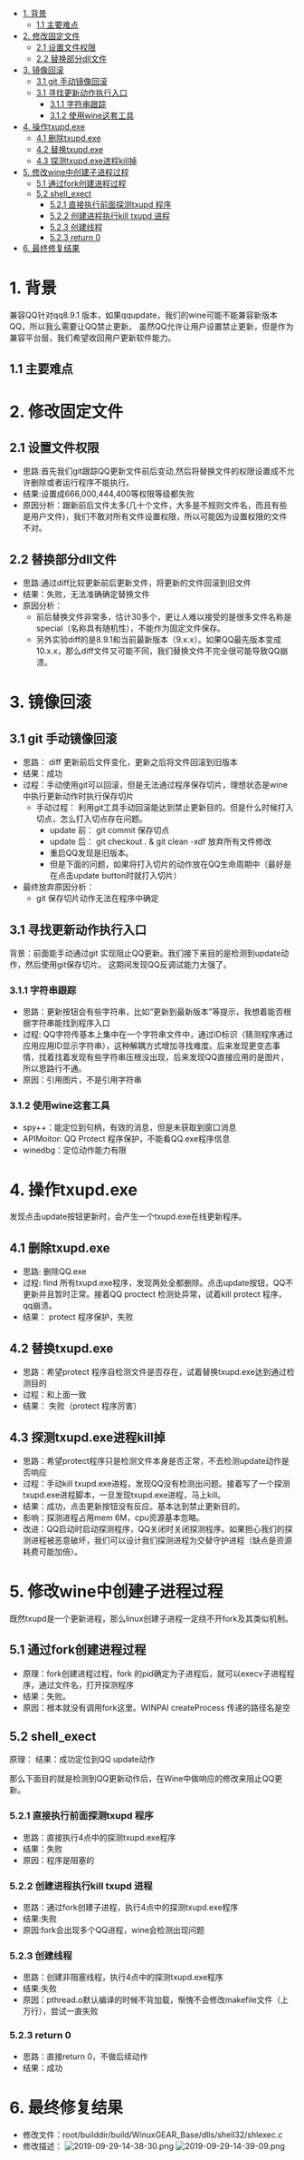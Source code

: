 <!-- TOC -->

- [1. 背景](#1-背景)
    - [1.1 主要难点](#11-主要难点)
- [2. 修改固定文件](#2-修改固定文件)
    - [2.1 设置文件权限](#21-设置文件权限)
    - [2.2 替换部分dll文件](#22-替换部分dll文件)
- [3. 镜像回滚](#3-镜像回滚)
    - [3.1 git 手动镜像回滚](#31-git-手动镜像回滚)
    - [3.1 寻找更新动作执行入口](#31-寻找更新动作执行入口)
        - [3.1.1 字符串跟踪](#311-字符串跟踪)
        - [3.1.2 使用wine这套工具](#312-使用wine这套工具)
- [4. 操作txupd.exe](#4-操作txupdexe)
    - [4.1 删除txupd.exe](#41-删除txupdexe)
    - [4.2 替换txupd.exe](#42-替换txupdexe)
    - [4.3 探测txupd.exe进程kill掉](#43-探测txupdexe进程kill掉)
- [5. 修改wine中创建子进程过程](#5-修改wine中创建子进程过程)
    - [5.1 通过fork创建进程过程](#51-通过fork创建进程过程)
    - [5.2 shell_exect](#52-shell_exect)
        - [5.2.1 直接执行前面探测txupd 程序](#521-直接执行前面探测txupd-程序)
        - [5.2.2 创建进程执行kill txupd 进程](#522-创建进程执行kill-txupd-进程)
        - [5.2.3 创建线程](#523-创建线程)
        - [5.2.3 return 0](#523-return-0)
- [6. 最终修复结果](#6-最终修复结果)

<!-- /TOC -->
# 1. 背景
兼容QQ针对qq8.9.1 版本，如果qqupdate，我们的wine可能不能兼容新版本QQ，所以我么需要让QQ禁止更新。
虽然QQ允许让用户设置禁止更新，但是作为兼容平台层，我们希望收回用户更新软件能力。
## 1.1 主要难点
# 2. 修改固定文件
## 2.1 设置文件权限
* 思路:首先我们git跟踪QQ更新文件前后变动,然后将替换文件的权限设置成不允许删除或者运行程序不能执行。
* 结果:设置成666,000,444,400等权限等级都失败
* 原因分析：跟新前后文件太多(几十个文件，大多是不规则文件名，而且有些是用户文件)，我们不敢对所有文件设置权限，所以可能因为设置权限的文件不对。

## 2.2 替换部分dll文件
* 思路:通过diff比较更新前后更新文件，将更新的文件回滚到旧文件
* 结果：失败，无法准确确定替换文件
* 原因分析：
    * 前后替换文件非常多，估计30多个，更让人难以接受的是很多文件名称是special（名称具有随机性），不能作为固定文件保存。
    * 另外实验diff的是8.9.1和当前最新版本（9.x.x）。如果QQ最先版本变成10.x.x，那么diff文件又可能不同，我们替换文件不完全很可能导致QQ崩溃。

# 3. 镜像回滚
## 3.1 git 手动镜像回滚
* 思路： diff 更新前后文件变化，更新之后将文件回滚到旧版本
* 结果：成功
* 过程：手动使用git可以回滚，但是无法通过程序保存切片，理想状态是wine中执行更新动作时执行保存切片
    * 手动过程： 利用git工具手动回滚能达到禁止更新目的。但是什么时候打入切点，怎么打入切点存在问题。
        * update 前： git commit 保存切点
        * update 后： git checkout . & git clean -xdf 放弃所有文件修改
        * 重启QQ发现是旧版本。
        * 但是下面的问题，如果将打入切片的动作放在QQ生命周期中（最好是在点击update button时就打入切片）
* 最终放弃原因分析：
    * git 保存切片动作无法在程序中确定


## 3.1 寻找更新动作执行入口
背景：前面能手动通过git 实现阻止QQ更新。我们接下来目的是检测到update动作，然后使用git保存切片。
这期间发现QQ反调试能力太强了。
### 3.1.1 字符串跟踪
* 思路：更新按钮会有些字符串，比如“更新到最新版本”等提示，我想着能否根据字符串能找到程序入口
* 过程: QQ字符传基本上集中在一个字符串文件中，通过ID标识（猜测程序通过应用应用ID显示字符串），这种解耦方式增加寻找难度。后来发现更变态事情，找着找着发现有些字符串压根没出现，后来发现QQ直接应用的是图片，所以思路行不通。
* 原因：引用图片，不是引用字符串

### 3.1.2 使用wine这套工具
* spy++：能定位到句柄，有效的消息，但是未获取到窗口消息
* APIMoitor: QQ Protect 程序保护，不能看QQ.exe程序信息
* winedbg：定位动作能力有限

# 4. 操作txupd.exe
发现点击update按钮更新时，会产生一个txupd.exe在线更新程序。

## 4.1 删除txupd.exe 
* 思路: 删除QQ.exe
* 过程: find 所有txupd.exe程序，发现两处全都删除。点击update按钮，QQ不更新并且暂时正常。接着QQ proctect 检测处异常，试着kill protect 程序，qq崩溃。
* 结果： protect 程序保护，失败

## 4.2 替换txupd.exe
* 思路：希望protect 程序自检测文件是否存在，试着替换txupd.exe达到通过检测目的
* 过程：和上面一致
* 结果： 失败（protect 程序厉害）

## 4.3 探测txupd.exe进程kill掉
* 思路：希望protect程序只是检测文件本身是否正常，不去检测update动作是否响应
* 过程：手动kill txupd.exe进程，发现QQ没有检测出问题。接着写了一个探测txupd.exe进程脚本，一旦发现txupd.exe进程，马上kill。
* 结果：成功，点击更新按钮没有反应。基本达到禁止更新目的。
* 影响：探测进程占用mem 6M，cpu资源基本忽略。
* 改进：QQ启动时启动探测程序，QQ关闭时关闭探测程序。如果担心我们的探测进程被恶意破坏，我们可以设计我们探测进程为交替守护进程（缺点是资源耗费可能加倍）。
 
# 5. 修改wine中创建子进程过程
 既然txupd是一个更新进程，那么linux创建子进程一定绕不开fork及其类似机制。
## 5.1 通过fork创建进程过程
 * 原理：fork创建进程过程，fork 的pid确定为子进程后，就可以execv子进程程序，通过文件名，打开探测程序
 * 结果：失败。
 * 原因：根本就没有调用fork这里。WINPAI createProcess 传递的路径名是空

## 5.2 shell_exect 
原理：
结果：成功定位到QQ update动作

那么下面目的就是检测到QQ更新动作后，在Wine中做响应的修改来阻止QQ更新。
### 5.2.1 直接执行前面探测txupd 程序
* 思路：直接执行4点中的探测txupd.exe程序
* 结果：失败
* 原因：程序是阻塞的
### 5.2.2 创建进程执行kill txupd 进程
 * 思路：通过fork创建子进程，执行4点中的探测txupd.exe程序
 * 结果:失败
 * 原因:fork会出现多个QQ进程，wine会检测出现问题
### 5.2.3 创建线程
* 思路：创建非阻塞线程，执行4点中的探测txupd.exe程序
* 结果:失败
* 原因：pthread.o默认编译的时候不背加载，惭愧不会修改makefile文件（上万行），尝试一直失败
### 5.2.3 return 0
* 思路：直接return 0，不做后续动作
* 结果：成功


# 6. 最终修复结果
* 修改文件：root/builddir/build/WinuxGEAR_Base/dlls/shell32/shlexec.c
* 修改描述：
![2019-09-29-14-38-30.png](./images/2019-09-29-14-38-30.png)
![2019-09-29-14-39-09.png](./images/2019-09-29-14-39-09.png)